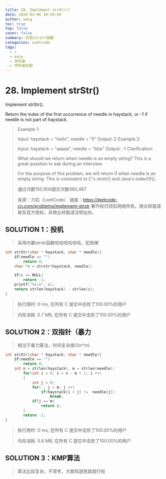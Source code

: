 ```yaml
---
title: 28. Implement strStr()
date: 2020-04-06 10:59:59
author: wang
toc: true
top: false
cover: false
summary: 实现strstr函数
categories: Leetcode
tags:
  - c
  - easy
  - 字符串
  - 字符串匹配
---
```


# 28. Implement strStr()

Implement strStr().

Return the index of the first occurrence of needle in haystack, or -1 if needle is not part of haystack.










> Example 1:
>
> Input: haystack = "hello", needle = "ll"
> Output: 2
> Example 2:
> 
> Input: haystack = "aaaaa", needle = "bba"
> Output: -1
> Clarification:
>
> What should we return when needle is an empty string? This is a great question to ask during an interview.
> 
> For the purpose of this problem, we will return 0 when needle is an empty string. This is consistent to C's strstr() and Java's indexOf().
> 
> 通过次数150,900提交次数380,467
> 
> 来源：力扣（LeetCode）
> 链接：https://leetcode-cn.com/problems/implement-strstr
> 著作权归领扣网络所有。商业转载请联系官方授权，非商业转载请注明出处。



## SOLUTION 1：投机

> 采用内置strstr函数哈哈哈哈哈哈，犯规辣

```c
int strStr(char * haystack, char * needle){
    if(needle == "")
        return 0;
    char *c = strstr(haystack, needle);

    if(c == NULL)
        return -1;
    printf("%s\n", c);
    return strlen(haystack) - strlen(c);
}
```

> 执行用时 :0 ms, 在所有 C 提交中击败了100.00%的用户
>
> 内存消耗 :5.7 MB, 在所有 C 提交中击败了100.00%的用户

## SOLUTION 2：双指针（暴力

> 相当于暴力算法，时间复杂度O(n*m)

```c
int strStr(char * haystack, char * needle){
    if(needle == "")
        return 0;
    int n = strlen(haystack), m = strlen(needle);
        for(int i = 0; i < n - m + 1; i ++)
        {
            int j = 0;
            for( ; j < m; j ++)
                if(haystack[i + j] !=  needle[j])
                    break;
            if(j == m)
                return i;
        }
        return -1;
}
```

> 执行用时 :0 ms, 在所有 C 提交中击败了100.00%的用户
>
> 内存消耗 :5.6 MB, 在所有 C 提交中击败了100.00%的用户

## SOLUTION 3：KMP算法

> 算法比较复杂，不常考，大致知道思路就行啦